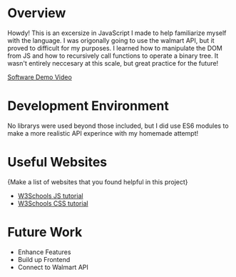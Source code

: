 # Overview

Howdy! This is an excersize in JavaScript I made to help familiarize myself with the language. I was origonally going to use the walmart API, but it proved to difficult for my purposes. I learned how to manipulate the DOM from JS and how to recursively call functions to operate a binary tree. It wasn't entirely neccesary at this scale, but great practice for the future!

[Software Demo Video](https://youtu.be/ml1cWYOaXWQ)

# Development Environment

No librarys were used beyond those included, but I did use ES6 modules to make a more realistic API experince with my homemade attempt!

# Useful Websites

{Make a list of websites that you found helpful in this project}

- [W3Schools JS tutorial](https://www.w3schools.com/js)
- [W3Schools CSS tutorial](https://www.w3schools.com/css/)

# Future Work

- Enhance Features
- Build up Frontend
- Connect to Walmart API